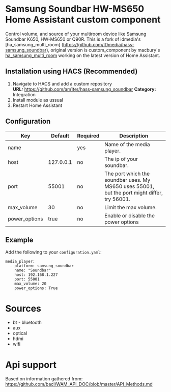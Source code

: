 Samsung Soundbar HW-MS650 Home Assistant custom component
============
Control volume, and source of your multiroom device like Samsung Soundbar K650, HW-MS650 or Q90R. 
This is a fork of idmedia's [ha_samsung_multi_room] (https://github.com/IDmedia/hass-samsung_soundbar), original version is custom_component by macbury's [ha_samsung_multi_room](https://github.com/macbury/ha_samsung_multi_room) working on the latest version of Home Assistant.

## Installation using HACS (Recommended)
1. Navigate to HACS and add a custom repository  
    **URL:** https://github.com/am1ter/hass-samsung_soundbar
    **Category:** Integration
2. Install module as ussual
3. Restart Home Assistant

## Configuration
| Key | Default | Required | Description
| --- | --- | --- | ---
| name | | yes | Name of the media player.
| host | 127.0.0.1 | no | The ip of your soundbar.
| port | 55001 | no | The port which the soundbar uses. My MS650 uses 55001, but the port might differ, try 56001.
| max_volume | 30 | no | Limit the max volume.
| power_options | true | no | Enable or disable the power options

## Example
Add the following to your `configuration.yaml`:
```
media_player:
  - platform: samsung_soundbar
    name: "Soundbar"
    host: 192.168.1.227
    port: 55001
    max_volume: 20
    power_options: True
```

# Sources

* bt - bluetooth
* aux
* optical
* hdmi
* wifi

# Api support
Based on information gathered from: https://github.com/bacl/WAM_API_DOC/blob/master/API_Methods.md
